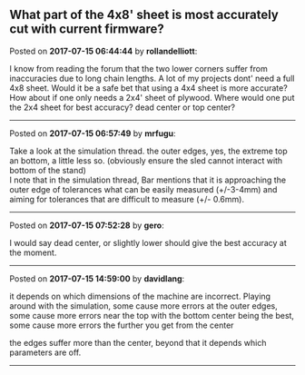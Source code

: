 ## What part of the 4x8' sheet is most accurately cut with current firmware?
Posted on **2017-07-15 06:44:44** by **rollandelliott**:

I know from reading the forum that the two lower corners suffer from inaccuracies due to long chain lengths.
A lot of my projects dont' need a full 4x8 sheet. Would it be a safe bet that using a 4x4 sheet is more accurate? How about if one only needs a 2x4' sheet of plywood. Where would one put the 2x4 sheet for best accuracy? dead center or top center?

---

Posted on **2017-07-15 06:57:49** by **mrfugu**:

Take a look at the simulation thread. 
the outer edges, yes, the extreme top an bottom, a little less so. (obviously ensure the sled cannot interact with bottom of the stand)  
I note that in the simulation thread, Bar mentions that it is approaching the outer edge of tolerances what can be easily measured (+/-3-4mm) and aiming for tolerances that are difficult to measure (+/- 0.6mm).

---

Posted on **2017-07-15 07:52:28** by **gero**:

I would say dead center, or slightly lower should give the best accuracy at the moment.

---

Posted on **2017-07-15 14:59:00** by **davidlang**:

it depends on which dimensions of the machine are incorrect. Playing around with the simulation, some cause more errors at the outer edges, some cause more errors near the top with the bottom center being the best, some cause more errors the further you get from the center

the edges suffer more than the center, beyond that it depends which parameters are off.

---

